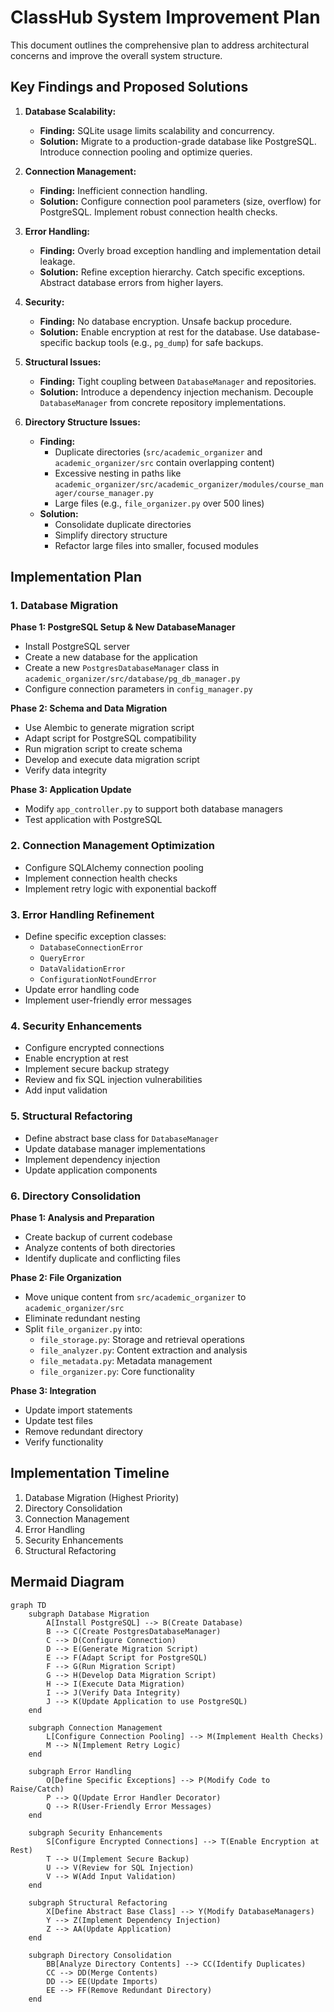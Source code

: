 # ClassHub System Improvement Plan

This document outlines the comprehensive plan to address architectural concerns and improve the overall system structure.

## Key Findings and Proposed Solutions

1. **Database Scalability:**
   * **Finding:** SQLite usage limits scalability and concurrency.
   * **Solution:** Migrate to a production-grade database like PostgreSQL. Introduce connection pooling and optimize queries.

2. **Connection Management:**
   * **Finding:** Inefficient connection handling.
   * **Solution:** Configure connection pool parameters (size, overflow) for PostgreSQL. Implement robust connection health checks.

3. **Error Handling:**
   * **Finding:** Overly broad exception handling and implementation detail leakage.
   * **Solution:** Refine exception hierarchy. Catch specific exceptions. Abstract database errors from higher layers.

4. **Security:**
   * **Finding:** No database encryption. Unsafe backup procedure.
   * **Solution:** Enable encryption at rest for the database. Use database-specific backup tools (e.g., `pg_dump`) for safe backups.

5. **Structural Issues:**
   * **Finding:** Tight coupling between `DatabaseManager` and repositories.
   * **Solution:** Introduce a dependency injection mechanism. Decouple `DatabaseManager` from concrete repository implementations.

6. **Directory Structure Issues:**
   * **Finding:** 
     - Duplicate directories (`src/academic_organizer` and `academic_organizer/src` contain overlapping content)
     - Excessive nesting in paths like `academic_organizer/src/academic_organizer/modules/course_manager/course_manager.py`
     - Large files (e.g., `file_organizer.py` over 500 lines)
   * **Solution:** 
     - Consolidate duplicate directories
     - Simplify directory structure
     - Refactor large files into smaller, focused modules

## Implementation Plan

### 1. Database Migration

**Phase 1: PostgreSQL Setup & New DatabaseManager**
* Install PostgreSQL server
* Create a new database for the application
* Create a new `PostgresDatabaseManager` class in `academic_organizer/src/database/pg_db_manager.py`
* Configure connection parameters in `config_manager.py`

**Phase 2: Schema and Data Migration**
* Use Alembic to generate migration script
* Adapt script for PostgreSQL compatibility
* Run migration script to create schema
* Develop and execute data migration script
* Verify data integrity

**Phase 3: Application Update**
* Modify `app_controller.py` to support both database managers
* Test application with PostgreSQL

### 2. Connection Management Optimization

* Configure SQLAlchemy connection pooling
* Implement connection health checks
* Implement retry logic with exponential backoff

### 3. Error Handling Refinement

* Define specific exception classes:
  - `DatabaseConnectionError`
  - `QueryError`
  - `DataValidationError`
  - `ConfigurationNotFoundError`
* Update error handling code
* Implement user-friendly error messages

### 4. Security Enhancements

* Configure encrypted connections
* Enable encryption at rest
* Implement secure backup strategy
* Review and fix SQL injection vulnerabilities
* Add input validation

### 5. Structural Refactoring

* Define abstract base class for `DatabaseManager`
* Update database manager implementations
* Implement dependency injection
* Update application components

### 6. Directory Consolidation

**Phase 1: Analysis and Preparation**
* Create backup of current codebase
* Analyze contents of both directories
* Identify duplicate and conflicting files

**Phase 2: File Organization**
* Move unique content from `src/academic_organizer` to `academic_organizer/src`
* Eliminate redundant nesting
* Split `file_organizer.py` into:
  - `file_storage.py`: Storage and retrieval operations
  - `file_analyzer.py`: Content extraction and analysis
  - `file_metadata.py`: Metadata management
  - `file_organizer.py`: Core functionality

**Phase 3: Integration**
* Update import statements
* Update test files
* Remove redundant directory
* Verify functionality

## Implementation Timeline

1. Database Migration (Highest Priority)
2. Directory Consolidation
3. Connection Management
4. Error Handling
5. Security Enhancements
6. Structural Refactoring

## Mermaid Diagram

```mermaid
graph TD
    subgraph Database Migration
        A[Install PostgreSQL] --> B(Create Database)
        B --> C(Create PostgresDatabaseManager)
        C --> D(Configure Connection)
        D --> E(Generate Migration Script)
        E --> F(Adapt Script for PostgreSQL)
        F --> G(Run Migration Script)
        G --> H(Develop Data Migration Script)
        H --> I(Execute Data Migration)
        I --> J(Verify Data Integrity)
        J --> K(Update Application to use PostgreSQL)
    end

    subgraph Connection Management
        L[Configure Connection Pooling] --> M(Implement Health Checks)
        M --> N(Implement Retry Logic)
    end

    subgraph Error Handling
        O[Define Specific Exceptions] --> P(Modify Code to Raise/Catch)
        P --> Q(Update Error Handler Decorator)
        Q --> R(User-Friendly Error Messages)
    end

    subgraph Security Enhancements
        S[Configure Encrypted Connections] --> T(Enable Encryption at Rest)
        T --> U(Implement Secure Backup)
        U --> V(Review for SQL Injection)
        V --> W(Add Input Validation)
    end

    subgraph Structural Refactoring
        X[Define Abstract Base Class] --> Y(Modify DatabaseManagers)
        Y --> Z(Implement Dependency Injection)
        Z --> AA(Update Application)
    end

    subgraph Directory Consolidation
        BB[Analyze Directory Contents] --> CC(Identify Duplicates)
        CC --> DD(Merge Contents)
        DD --> EE(Update Imports)
        EE --> FF(Remove Redundant Directory)
    end
```
